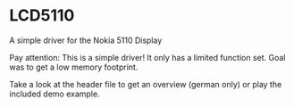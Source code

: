 # LCD5110
A simple driver for the Nokia 5110 Display

Pay attention: This is a simple driver! It only has a limited function set.
Goal was to get a low memory footprint.

Take a look at the header file to get an overview (german only) or play the included demo example.
